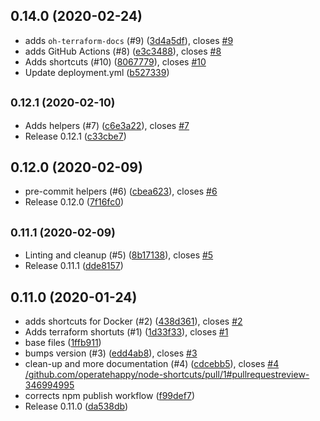 ## 0.14.0 (2020-02-24)

* adds `oh-terraform-docs` (#9) ([3d4a5df](https://github.com/operatehappy/node-shortcuts/commit/3d4a5df)), closes [#9](https://github.com/operatehappy/node-shortcuts/issues/9)
* adds GitHub Actions (#8) ([e3c3488](https://github.com/operatehappy/node-shortcuts/commit/e3c3488)), closes [#8](https://github.com/operatehappy/node-shortcuts/issues/8)
* Adds shortcuts (#10) ([8067779](https://github.com/operatehappy/node-shortcuts/commit/8067779)), closes [#10](https://github.com/operatehappy/node-shortcuts/issues/10)
* Update deployment.yml ([b527339](https://github.com/operatehappy/node-shortcuts/commit/b527339))

## <small>0.12.1 (2020-02-10)</small>

* Adds helpers (#7) ([c6e3a22](https://github.com/operatehappy/node-shortcuts/commit/c6e3a22)), closes [#7](https://github.com/operatehappy/node-shortcuts/issues/7)
* Release 0.12.1 ([c33cbe7](https://github.com/operatehappy/node-shortcuts/commit/c33cbe7))

## 0.12.0 (2020-02-09)

* pre-commit helpers (#6) ([cbea623](https://github.com/operatehappy/node-shortcuts/commit/cbea623)), closes [#6](https://github.com/operatehappy/node-shortcuts/issues/6)
* Release 0.12.0 ([7f16fc0](https://github.com/operatehappy/node-shortcuts/commit/7f16fc0))

## <small>0.11.1 (2020-02-09)</small>

* Linting and cleanup (#5) ([8b17138](https://github.com/operatehappy/node-shortcuts/commit/8b17138)), closes [#5](https://github.com/operatehappy/node-shortcuts/issues/5)
* Release 0.11.1 ([dde8157](https://github.com/operatehappy/node-shortcuts/commit/dde8157))

## 0.11.0 (2020-01-24)

* adds shortcuts for Docker (#2) ([438d361](https://github.com/operatehappy/node-shortcuts/commit/438d361)), closes [#2](https://github.com/operatehappy/node-shortcuts/issues/2)
* Adds terraform shortuts (#1) ([1d33f33](https://github.com/operatehappy/node-shortcuts/commit/1d33f33)), closes [#1](https://github.com/operatehappy/node-shortcuts/issues/1)
* base files ([1ffb911](https://github.com/operatehappy/node-shortcuts/commit/1ffb911))
* bumps version (#3) ([edd4ab8](https://github.com/operatehappy/node-shortcuts/commit/edd4ab8)), closes [#3](https://github.com/operatehappy/node-shortcuts/issues/3)
* clean-up and more documentation (#4) ([cdcebb5](https://github.com/operatehappy/node-shortcuts/commit/cdcebb5)), closes [#4](https://github.com/operatehappy/node-shortcuts/issues/4) [/github.com/operatehappy/node-shortcuts/pull/1#pullrequestreview-346994995](https://github.com//github.com/operatehappy/node-shortcuts/pull/1/issues/pullrequestreview-346994995)
* corrects npm publish workflow ([f99def7](https://github.com/operatehappy/node-shortcuts/commit/f99def7))
* Release 0.11.0 ([da538db](https://github.com/operatehappy/node-shortcuts/commit/da538db))

